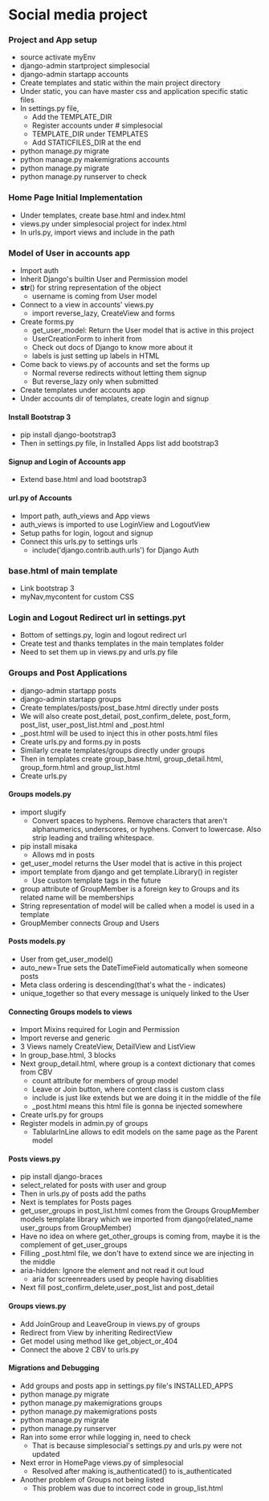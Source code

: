 # Social media project

### Project and App setup
* source activate myEnv
* django-admin startproject simplesocial
* django-admin startapp accounts
* Create templates and static within the main project directory
* Under static, you can have master css and application specific static files
* In settings.py file, 
    * Add the TEMPLATE_DIR
    * Register accounts under # simplesocial
    * TEMPLATE_DIR under TEMPLATES
    * Add STATICFILES_DIR at the end
* python manage.py migrate
* python manage.py makemigrations accounts
* python manage.py migrate
* python manage.py runserver to check 

### Home Page Initial Implementation
* Under templates, create base.html and index.html
* views.py under simplesocial project for index.html
* In urls.py, import views and include in the path

### Model of User in accounts app
* Import auth
* Inherit Django's builtin User and Permission model
* __str__() for string representation of the object 
    * username is coming from User model
* Connect to a view in accounts' views.py 
    * import reverse_lazy, CreateView and forms
* Create forms.py 
    * get_user_model: Return the User model that is active in this project
    * UserCreationForm to inherit from
    * Check out docs of Django to know more about it
    * labels is just setting up labels in HTML
* Come back to views.py of accounts and set the forms up
    * Normal reverse redirects without letting them signup
    * But reverse_lazy only when submitted
* Create templates under accounts app
* Under accounts dir of templates, create login and signup

#### Install Bootstrap 3
* pip install django-bootstrap3
* Then in settings.py file, in Installed Apps list add bootstrap3

#### Signup and Login of Accounts app
* Extend base.html and load bootstrap3

#### url.py of Accounts
* Import path, auth_views and App views
* auth_views is imported to use LoginView and LogoutView
* Setup paths for login, logout and signup
* Connect this urls.py to settings urls
    * include('django.contrib.auth.urls') for Django Auth

### base.html of main template
* Link bootstrap 3
* myNav,mycontent for custom CSS

### Login and Logout Redirect url in settings.pyt
* Bottom of settings.py, login and logout redirect url
* Create test and thanks templates in the main templates folder
* Need to set them up in views.py and urls.py file

### Groups and Post Applications
* django-admin startapp posts
* django-admin startapp groups
* Create templates/posts/post_base.html directly under posts
* We will also create post_detail, post_confirm_delete, post_form, post_list, user_post_list.html and _post.html
* _post.html will be used to inject this in other posts.html files
* Create urls.py and forms.py in posts
* Similarly create templates/groups directly under groups
* Then in templates create group_base.html, group_detail.html, group_form.html and group_list.html
* Create urls.py 

#### Groups models.py
* import slugify
    * Convert spaces to hyphens. Remove characters that aren't alphanumerics, underscores, or hyphens. Convert to lowercase. Also strip leading and trailing whitespace.
* pip install misaka
    * Allows md in posts
* get_user_model returns the User model that is active in this project
* import template from django and get template.Library() in register
    * Use custom template tags in the future
* group attribute of GroupMember is a foreign key to Groups and its related name will be memberships
* String representation of model will be called when a model is used in a template
* GroupMember connects Group and Users

#### Posts models.py
* User from get_user_model()
* auto_new=True sets the DateTimeField automatically when someone posts
* Meta class ordering is descending(that's what the - indicates)
* unique_together so that every message is uniquely linked to the User

#### Connecting Groups models to views
* Import Mixins required for Login and Permission
* Import reverse and generic
* 3 Views namely CreateView, DetailView and ListView
* In group_base.html, 3 blocks
* Next group_detail.html, where group is a context dictionary that comes from CBV
    * count attribute for members of group model
    * Leave or Join button, where content class is custom class
    * include is just like extends but we are doing it in the middle of the file
    * _post.html means this html file is gonna be injected somewhere
* Create urls.py for groups
* Register models in admin.py of groups
    * TablularInLine allows to edit models on the same page as the Parent model

#### Posts views.py
* pip install django-braces
* select_related for posts with user and group
* Then in urls.py of posts add the paths
* Next is templates for Posts pages
* get_user_groups in post_list.html comes from the Groups GroupMember models template library which we imported from django(related_name user_groups from GroupMember)
* Have no idea on where get_other_groups is coming from, maybe it is the complement of get_user_groups
* Filling _post.html file, we don't have to extend since we are injecting in the middle
* aria-hidden: Ignore the element and not read it out loud
    * aria for screenreaders used by people having disablities
* Next fill post_confirm_delete,user_post_list and post_detail

#### Groups views.py
* Add JoinGroup and LeaveGroup in views.py of groups
* Redirect from View by inheriting RedirectView
* Get model using method like get_object_or_404
* Connect the above 2 CBV to urls.py

#### Migrations and Debugging
* Add groups and posts app in settings.py file's INSTALLED_APPS
* python manage.py migrate
* python manage.py makemigrations groups
* python manage.py makemigrations posts
* python manage.py migrate
* python manage.py runserver
* Ran into some error while logging in, need to check
    * That is because simplesocial's settings.py and urls.py were not updated
* Next error in HomePage views.py of simplesocial
    * Resolved after making is_authenticated() to is_authenticated
* Another problem of Groups not being listed
    * This problem was due to incorrect code in group_list.html